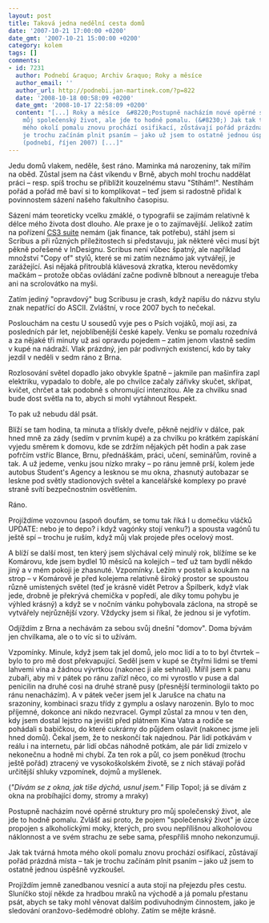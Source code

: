 ```yaml
---
layout: post
title: Taková jedna nedělní cesta domů
date: '2007-10-21 17:00:00 +0200'
date_gmt: '2007-10-21 15:00:00 +0200'
category: kolem
tags: []
comments:
- id: 7231
  author: Podnebí &raquo; Archiv &raquo; Roky a měsíce
  author_email: ''
  author_url: http://podnebi.jan-martinek.com/?p=822
  date: '2008-10-18 00:58:09 +0200'
  date_gmt: '2008-10-17 22:58:09 +0200'
  content: "[...] Roky a měsíce  &#8220;Postupně nacházím nové opěrné struktury pro
    můj společenský život, ale jde to hodně pomalu. (&#8230;) Jak tak tvárná hmota
    mého okolí pomalu znovu prochází osifikací, zůstávají pořád prázdná místa – tak
    je trochu začínám plnit psaním – jako už jsem to ostatně jednou úspěšně vyzkoušel.&#8221;
    (podnebí, říjen 2007) [...]"
---
```

<p>Jedu domů vlakem, neděle, šest ráno. Maminka má narozeniny, tak mířím na oběd. Zůstal jsem na část víkendu v Brně, abych mohl trochu naddělat práci &ndash; resp. spíš trochu se přiblížit kouzelnému stavu "Stíhám!". Nestíhám pořád a pořád mě baví si to komplikovat &ndash; teď jsem si radostně přidal k povinnostem sázení našeho fakultního časopisu.</p>
<p>Sázení mám teoreticky vcelku zmáklé, o typografii se zajímám relativně k délce mého života dost dlouho. Ale praxe je o to zajímavější. Jelikož zatím na pořízení <a href="http://www.adobe.com/products/creativesuite/">CS3 suite</a> nemám (jak finance, tak potřebu), stáhl jsem si Scribus a při různých příležitostech si představuju, jak některé věci musí být pěkně pořešené v InDesignu. Scribus není vůbec špatný, ale například množství "Copy of" stylů, které se mi zatím neznámo jak vytvářejí, je zarážející. Asi nějaká přitroublá klávesová zkratka, kterou nevědomky mačkám &ndash; protože občas ovládání začne podivně blbnout a nereaguje třeba ani na scrolovátko na myši.</p>
<p>Zatím jediný "opravdový" bug Scribusu je crash, když napíšu do názvu stylu znak nepatřící do ASCII. Zvláštní, v roce 2007 bych to nečekal.</p>
<p>Poslouchám na cestu U sousedů vyje pes o Psích vojáků, mojí asi, za posledních pár let, nejoblíbenější české kapely. Venku se pomalu rozednívá a za nějaké tři minuty už asi opravdu pojedem &ndash; zatím jenom vlastně sedím v kupé na nádraží. Vlak prázdný, jen pár podivných existencí, kdo by taky jezdil v neděli v sedm ráno z Brna.</p>
<p>Rozlosování světel dopadlo jako obvykle špatně &ndash; jakmile pan mašinfíra zapl elektriku, vypadalo to dobře, ale po chvilce začaly zářivky skučet, skřípat, kvičet, chrčet a tak podobně s ohromující intenzitou. Ale za chvilku snad bude dost světla na to, abych si mohl vytáhnout Respekt.</p>
<p>To pak už nebudu dál psát.</p>
<p>Blíží se tam hodina, ta minuta a třískly dveře, pěkně nejdřív v dálce, pak hned mně za zády (sedím v prvním kupé) a za chvilku po krátkém zapískání vyjedu směrem k domovu, kde se zdržím nějakých pět hodin a pak zase pofrčím vstříc Blance, Brnu, přednáškám, práci, učení, seminářům, rovině a tak.  A už jedeme, venku jsou nízko mraky &ndash; po ránu jemně prší, kolem jede autobus Student's Agency a lesknou se mu okna, zhasnutý autobazar se leskne pod světly stadionových světel a kancelářské komplexy po pravé straně svítí bezpečnostním osvětlením.</p>
<p>Ráno.</p>
<p>Projíždíme vozovnou (aspoň doufám, se tomu tak říká I u domečku vláčků UPDATE: nebo je to depo? i když vagónky stojí venku?) a spousta vagónů tu ještě spí &ndash; trochu je ruším, když můj vlak projede přes ocelový most.</p>
<p>A blíží se další most, ten který jsem slýchával celý minulý rok, blížíme se ke Komárovu, kde jsem bydlel 10 měsíců na kolejích &ndash; teď už tam bydlí někdo jiný a v mém pokoji je zhasnuté. Vzpomínky. Ležím v posteli a koukám na strop &ndash; v Komárově je před kolejema relativně široký prostor se spoustou různě umístených světel (teď je krásně vidět Petrov a Špilberk, když  vlak jede, drobně je překrývá chemička v popředí, ale díky tomu pohybu je výhled krásný) a když se v nočním vánku pohybovala záclona, na stropě se vytvářely nejrůznější vzory. Vždycky jsem si říkal, že jednou si je vyfotím.</p>
<p>Odjíždím z Brna a nechávám za sebou svůj dnešní "domov". Doma bývám jen chvilkama, ale o to víc si to užívám.</p>
<p>Vzpomínky. Minule, když jsem tak jel domů, jelo moc lidí a to to byl čtvrtek &ndash; bylo to pro mě dost překvapující. Seděl jsem v kupé se čtyřmi lidmi se třemi lahvemi vína a žádnou vývrtkou (nakonec ji ale sehnali). Míříl jsem k panu zubaři, aby mi v pátek po ránu zařízl něco, co mi vyrostlo v puse a dal penicilin na druhé cosi na druhé straně pusy (přesnější terminologii takto po ránu nenacházím). A v pátek večer jsem jel k Jarušce na chatu na srazoniny, kombinaci srazu třídy z gymplu a oslavy narozenin. Bylo to moc příjemné, dokonce ani nikdo nezvracel. Gympl zůstal za mnou v ten den, kdy jsem dostal lejstro na jevišti před plátnem Kina Vatra a rodiče se pohádali s babičkou, do které cukrárny do půjdem oslavit (nakonec jsme jeli hned domů). Čekal jsem, že to neskončí tak najednou. Pár lidí potkávám v reálu i na internetu, pár lidí občas náhodně potkám, ale pár lidí zmizelo v nekonečnu a hodně mi chybí. Za ten rok a půl, co jsem poněkud (trochu ještě pořád) ztracený ve vysokoškolském životě, se z nich stávají pořád určitější shluky vzpomínek, dojmů a myšlenek.</p>
<p>(<em>"Dívám se z okna, jak tiše dýchá, usnul jsem."</em> Filip Topol; já se dívám z okna na probíhající domy, stromy a mraky)</p>
<p>Postupně nacházím nové opěrné struktury pro můj společenský život, ale jde to hodně pomalu. Zvlášť asi proto, že pojem "společenský život" je úzce propojen s alkoholickými moky, kterých, pro svou nepřílišnou alkoholovou náklonnost a ve svém strachu ze sebe sama, přespříliš mnoho nekonzumuji.</p>
<p>Jak tak tvárná hmota mého okolí pomalu znovu prochází osifikací, zůstávají pořád prázdná místa &ndash; tak je trochu začínám plnit psaním &ndash; jako už jsem to ostatně jednou úspěšně vyzkoušel.</p>
<p>Projíždím jemně zanedbanou vesnicí a auta stojí na přejezdu přes cestu. Sluníčko stojí někde za hradbou mraků na východě a já pomalu přestanu psát, abych se taky mohl věnovat dalším podivuhodným činnostem, jako je sledování oranžovo-šeděmodré oblohy. Zatím se mějte krásně.</p>
